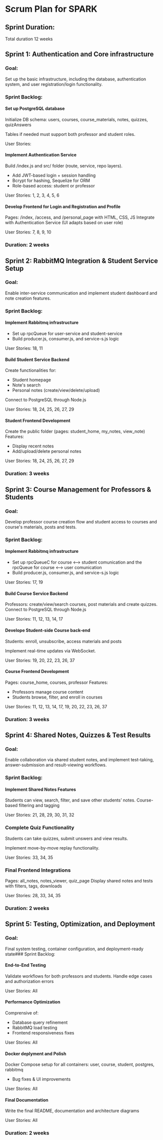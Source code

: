 # Scrum Plan for SPARK 

## Sprint Duration:

Total duration 12 weeks

## Sprint 1: Authentication and Core infrastructure
### Goal:
Set up the basic infrastructure, including the database, authentication system, and user registration/login functionality.
### Sprint Backlog:

#### Set up PostgreSQL database
Initialize DB schema: users, courses, course_materials, notes, quizzes, quizAnswers

Tables if needed must support both professor and student roles.

User Stories: 

#### Implement Authentication Service

Build /index.js and src/ folder (route, service, repo layers).
- Add JWT-based login + session handling
- Bcrypt for hashing, Sequelize for ORM
- Role-based access: student or professor

User Stories: 1, 2, 3, 4, 5, 6

#### Develop Frontend for Login and Registration and Profile

Pages: /index, /access, and /personal_page with HTML, CSS, JS
Integrate with Authentication Service (UI adapts based on user role)

User Stories: 7, 8, 9, 10

### Duration: 2 weeks

## Sprint 2: RabbitMQ Integration & Student Service Setup

### Goal: 
Enable inter-service communication and implement student dashboard and note creation features.

### Sprint Backlog:

#### Implement Rabbitmq infrastructure
- Set up rpcQueue for user-service and student-service
- Build producer.js, consumer.js, and service-s.js logic 

User Stories: 18, 11

#### Build Student Service Backend 

Create functionalities for:
- Student homepage
- Note's search
- Personal notes (create/view/delete/upload)

Connect to PostgreSQL through Node.js 

User Stories: 18, 24, 25, 26, 27, 29

#### Student Frontend Development 
Create the public folder (pages: student_home, my_notes, view_note)
Features:
- Display recent notes
- Add/upload/delete personal notes

User Stories: 18, 24, 25, 26, 27, 29

### Duration: 3 weeks

## Sprint 3: Course Management for Professors & Students
### Goal:
Develop professor course creation flow and student access to courses and course's materials, posts and tests.

### Sprint Backlog:

#### Implement Rabbitmq infrastructure

- Set up rpcQueueC for course <--> student comunication and the rpcQueue for course <--> user comunication 
- Build producer.js, consumer.js, and service-s.js logic 

User Stories: 17, 19

#### Build Course Service Backend

Professors: create/view/search courses, post materials and create quizzes.
Connect to PostgreSQL through Node.js 

User Stories: 11, 12, 13, 14, 17

#### Develope Student-side Course back-end

Students: enroll, unsubscribe, access materials and posts

Implement real-time updates via WebSocket.

User Stories: 19, 20, 22, 23, 26, 37


#### Course Frontend Development
Pages: course_home, courses, professor
Features:
- Professors manage course content
- Students browse, filter, and enroll in courses

User Stories: 11, 12, 13, 14, 17, 19, 20, 22, 23, 26, 37

### Duration: 3 weeks

## Sprint 4: Shared Notes, Quizzes & Test Results
### Goal:

Enable collaboration via shared student notes, and implement test-taking, answer-submission and  result-viewing workflows.

### Sprint Backlog:

#### Implement Shared Notes Features

Students can view, search, filter, and save other students’ notes. Course-based filtering and tagging

User Stories: 21, 28, 29, 30, 31, 32

### Complete Quiz Functionality

Students can take quizzes, submit unswers and view results.

Implement move-by-move replay functionality.

User Stories:  33, 34, 35

### Final Frontend Integrations

Pages: all_notes, notes_viewer, quiz_page
Display shared notes and tests with filters, tags, downloads

User Stories: 28, 33, 34, 35

### Duration: 2 weeks


## Sprint 5: Testing, Optimization, and Deployment
### Goal:

Final system testing, container configuration, and deployment-ready state### Sprint Backlog:

#### End-to-End Testing

Validate workflows for both professors and students. Handle edge cases and authorization errors

User Stories: All

#### Performance Optimization
Comprensive of:
- Database query refinement
- RabbitMQ load testing
- Frontend responsiveness fixes

User Stories: All

#### Docker deplyment and Polish

Docker Compose setup for all containers: user, course, student, postgres, rabbitmq
- Bug fixes & UI improvements

User Stories: All

#### Final Documentation

Write the final README, documentation and architecture diagrams

User Stories: All

### Duration: 2 weeks
